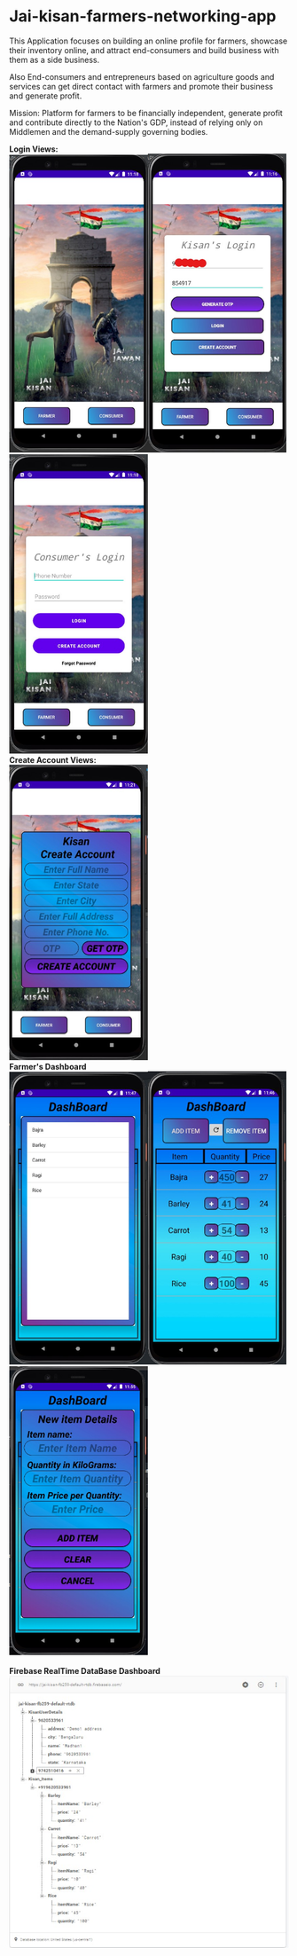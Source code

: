 # Jai-kisan-farmers-networking-app
  This Application focuses on building an online profile for farmers, showcase their inventory online, and attract end-consumers and build business with them as a side business.
  
  Also End-consumers and entrepreneurs based on agriculture goods and services can get direct contact with farmers and promote their business and generate profit.
  
  Mission: Platform for farmers to be financially independent, generate profit and contribute directly to the Nation's GDP, instead of relying only on Middlemen and the demand-supply governing bodies.

**Login Views:** </br>
 <img src="Screenshots/mainActivity.jpg" width="250" title="MainPage"><img src="Screenshots/kisan%20login%20page.jpg" width="250" title="kisan loginpage">
 <img src="Screenshots/consumerLoginPage.jpg" width="250" title="consumerLoginPage"></br>
 **Create Account Views:**</br>
 <img src="Screenshots/KisanCreateAC.jpg" width="250" title="KisanCreateAC"></br>
 **Farmer's Dashboard**</br>
  <img src="Screenshots/Farmer's%20remove%20item%20VIew.jpg" width="250" title="KisanCreateAC"><img src="Screenshots/Farmer's%20Dashboard.jpg" width="250" title="KisanCreateAC"> <img src="Screenshots/Farmer's%20AddItem%20View.jpg" width="250" title="Add item"></br></br>
 **Firebase RealTime DataBase Dashboard**</br>
  <img src="Screenshots/firebase%20RD.jpg" title="firebase RD">


